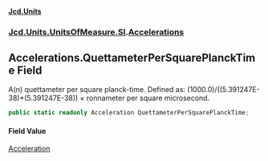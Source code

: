 #### [Jcd.Units](index.md 'index')
### [Jcd.Units.UnitsOfMeasure.SI](Jcd.Units.UnitsOfMeasure.SI.md 'Jcd.Units.UnitsOfMeasure.SI').[Accelerations](Accelerations.md 'Jcd.Units.UnitsOfMeasure.SI.Accelerations')

## Accelerations.QuettameterPerSquarePlanckTime Field

A(n) quettameter per square planck-time. Defined as: (1000.0)/((5.391247E-38)*(5.391247E-38)) × ronnameter per square microsecond.

```csharp
public static readonly Acceleration QuettameterPerSquarePlanckTime;
```

#### Field Value
[Acceleration](Acceleration.md 'Jcd.Units.UnitTypes.Acceleration')